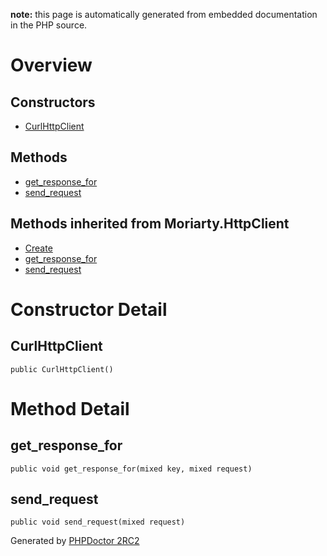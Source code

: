 **note:** this page is automatically generated from embedded documentation in the PHP source.

# Overview #

## Constructors ##
  * [CurlHttpClient](#CurlHttpClient.md)
## Methods ##
  * [get\_response\_for](#get_response_for.md)
  * [send\_request](#send_request.md)

## Methods inherited from Moriarty.HttpClient ##

  * [Create](HttpClient#Create.md)
  * [get\_response\_for](HttpClient#get_response_for.md)
  * [send\_request](HttpClient#send_request.md)
# Constructor Detail #

## CurlHttpClient ##

```
public CurlHttpClient()
```



# Method Detail #

## get\_response\_for ##

```
public void get_response_for(mixed key, mixed request)
```



## send\_request ##

```
public void send_request(mixed request)
```





Generated by [PHPDoctor 2RC2](http://phpdoctor.sourceforge.net/)